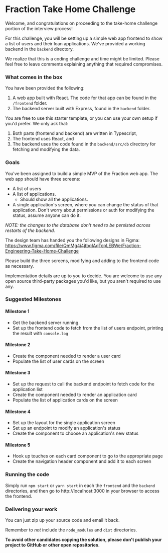 # Fraction Take Home Challenge

Welcome, and congratulations on proceeding to the take-home challenge portion of the interview process! 

For this challenge, you will be setting up a simple web app frontend to show a list of 
users and their loan applications. We've provided a working backend in the `backend` directory.

We realize that this is a coding challenge and time might be limited. 
Please feel free to leave comments explaining
anything that required compromises. 

### What comes in the box
You have been provided the following:

1. A web app built with React. The code for that app can be found in the `/frontend` folder.
2. The backend server built with Express, found in the `backend` folder.

You are free to use this starter template, or you can use your own setup if you'd prefer.
We only ask that:
1. Both parts (frontend and backend) are written in Typescript, 
2. The frontend uses React, and  
3. The backend uses the code found in the `backend/src/db` directory for fetching and modifying the data.

### Goals

You've been assigned to build a simple MVP of the Fraction web app. The web app should have three screens: 

- A list of users
- A list of applications. 
    - Should show all the applications. 
- A single application's screen, where you can change the status of that application. Don't worry about permissions or auth
  for modifying the status, assume anyone can do it.

_NOTE: the changes to the database don't need to be persisted across restarts of the backend._

The design team has handed you the following designs in Figma:
https://www.figma.com/file/QmMg4i4jtbqIAqTcpLEBWe/Fraction-Engineering-Take-Home-Challenge 

Please build the three screens, modifying and adding to the frontend code as necessary. 

Implementation details are up to you to decide. 
You are welcome to use any open source third-party packages you'd like, but you aren't required to use any.

### Suggested Milestones

#### Milestone 1
- Get the backend server running.
- Set up the frontend code to fetch from the list of users endpoint, printing the result with `console.log`

#### Milestone 2
- Create the component needed to render a user card
- Populate the list of user cards on the screen

#### Milestone 3
- Set up the request to call the backend endpoint to fetch code for the application list
- Create the component needed to render an application card
- Populate the list of application cards on the screen

#### Milestone 4
- Set up the layout for the single application screen
- Set up an endpoint to modify an application's status
- Create the component to choose an application's new status

#### Milestone 5
- Hook up touches on each card component to go to the appropriate page
- Create the navigation header component and add it to each screen

### Running the code

Simply run `npm start` or `yarn start` in each the `frontend` and the `backend` directories, 
and then go to http://localhost:3000 in your browser to access the frontend.

### Delivering your work
You can just zip up your source code and email it back. 

Remember to _not_ include the `node_modules` and `dist` directories.

**To avoid other candidates copying the solution, 
please don't publish your project to GitHub or other open repositories.**  
  
